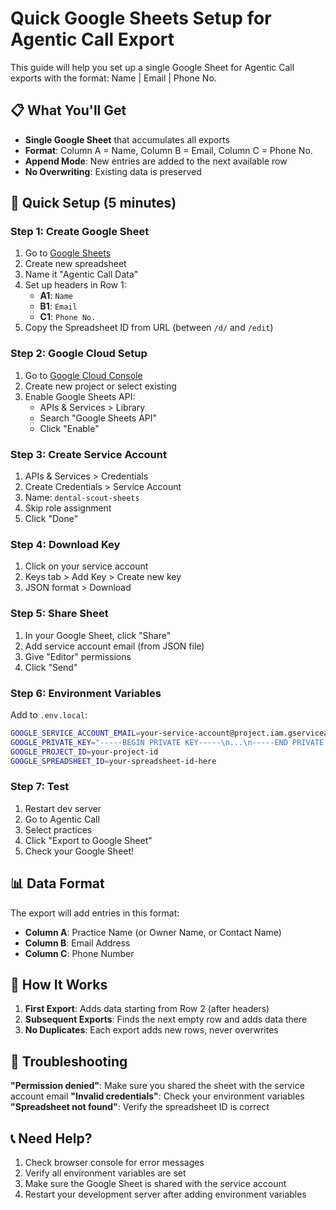 # Quick Google Sheets Setup for Agentic Call Export

This guide will help you set up a single Google Sheet for Agentic Call exports with the format: Name | Email | Phone No.

## 📋 What You'll Get

- **Single Google Sheet** that accumulates all exports
- **Format**: Column A = Name, Column B = Email, Column C = Phone No.
- **Append Mode**: New entries are added to the next available row
- **No Overwriting**: Existing data is preserved

## 🚀 Quick Setup (5 minutes)

### Step 1: Create Google Sheet
1. Go to [Google Sheets](https://sheets.google.com)
2. Create new spreadsheet
3. Name it "Agentic Call Data"
4. Set up headers in Row 1:
   - **A1**: `Name`
   - **B1**: `Email`
   - **C1**: `Phone No.`
5. Copy the Spreadsheet ID from URL (between `/d/` and `/edit`)

### Step 2: Google Cloud Setup
1. Go to [Google Cloud Console](https://console.cloud.google.com/)
2. Create new project or select existing
3. Enable Google Sheets API:
   - APIs & Services > Library
   - Search "Google Sheets API"
   - Click "Enable"

### Step 3: Create Service Account
1. APIs & Services > Credentials
2. Create Credentials > Service Account
3. Name: `dental-scout-sheets`
4. Skip role assignment
5. Click "Done"

### Step 4: Download Key
1. Click on your service account
2. Keys tab > Add Key > Create new key
3. JSON format > Download

### Step 5: Share Sheet
1. In your Google Sheet, click "Share"
2. Add service account email (from JSON file)
3. Give "Editor" permissions
4. Click "Send"

### Step 6: Environment Variables
Add to `.env.local`:
```bash
GOOGLE_SERVICE_ACCOUNT_EMAIL=your-service-account@project.iam.gserviceaccount.com
GOOGLE_PRIVATE_KEY="-----BEGIN PRIVATE KEY-----\n...\n-----END PRIVATE KEY-----\n"
GOOGLE_PROJECT_ID=your-project-id
GOOGLE_SPREADSHEET_ID=your-spreadsheet-id-here
```

### Step 7: Test
1. Restart dev server
2. Go to Agentic Call
3. Select practices
4. Click "Export to Google Sheet"
5. Check your Google Sheet!

## 📊 Data Format

The export will add entries in this format:
- **Column A**: Practice Name (or Owner Name, or Contact Name)
- **Column B**: Email Address
- **Column C**: Phone Number

## 🔄 How It Works

1. **First Export**: Adds data starting from Row 2 (after headers)
2. **Subsequent Exports**: Finds the next empty row and adds data there
3. **No Duplicates**: Each export adds new rows, never overwrites

## 🐛 Troubleshooting

**"Permission denied"**: Make sure you shared the sheet with the service account email
**"Invalid credentials"**: Check your environment variables
**"Spreadsheet not found"**: Verify the spreadsheet ID is correct

## 📞 Need Help?

1. Check browser console for error messages
2. Verify all environment variables are set
3. Make sure the Google Sheet is shared with the service account
4. Restart your development server after adding environment variables
